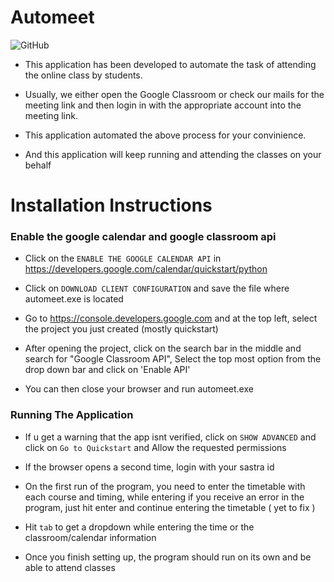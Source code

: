 # Automeet
![GitHub](https://img.shields.io/github/license/RamNarayan27/Automeet?logo=Github&style=for-the-badge)
* This application has been developed to automate the task of attending the online class by students.

* Usually, we either open the Google Classroom or check our mails for the meeting link and then login in with the appropriate account into the meeting link.

* This application automated the above process for your convinience.

* And this application will keep running and attending the classes on your behalf


# Installation Instructions

### Enable the google calendar and google classroom api

* Click on the `ENABLE THE GOOGLE CALENDAR API` in https://developers.google.com/calendar/quickstart/python

* Click on `DOWNLOAD CLIENT CONFIGURATION` and save the file where automeet.exe is located

* Go to https://console.developers.google.com and at the top left, select the project you just created (mostly quickstart)

* After opening the project, click on the search bar in the middle and search for "Google Classroom API", Select the top most option from the drop down bar and click on 'Enable API'

* You can then close your browser and run automeet.exe



### Running The Application

* If u get a warning that the app isnt verified, click on `SHOW ADVANCED` and click on `Go to Quickstart` and Allow the requested permissions

* If the browser opens a second time, login with your sastra id 

* On the first run of the program, you need to enter the timetable with each course and timing, while entering if you receive an error in the program, just hit enter and continue entering the timetable ( yet to fix )

* Hit `tab` to get a dropdown while entering the time or the classroom/calendar information

* Once you finish setting up, the program should run on its own and be able to attend classes
